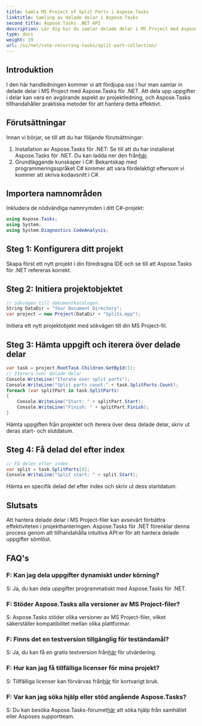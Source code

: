 ```yaml
---
title: Samla MS Project of Split Parts i Aspose.Tasks
linktitle: Samling av delade delar i Aspose.Tasks
second_title: Aspose.Tasks .NET API
description: Lär dig hur du samlar delade delar i MS Project med Aspose.Tasks för .NET. Denna omfattande handledning guidar dig genom processen steg för steg.
type: docs
weight: 19
url: /sv/net/rate-recurring-tasks/split-part-collection/
---
```

## Introduktion
I den här handledningen kommer vi att fördjupa oss i hur man samlar in delade delar i MS Project med Aspose.Tasks för .NET. Att dela upp uppgifter i delar kan vara en avgörande aspekt av projektledning, och Aspose.Tasks tillhandahåller praktiska metoder för att hantera detta effektivt.
## Förutsättningar
Innan vi börjar, se till att du har följande förutsättningar:
1. Installation av Aspose.Tasks för .NET: Se till att du har installerat Aspose.Tasks för .NET. Du kan ladda ner den från[här](https://releases.aspose.com/tasks/net/).
2. Grundläggande kunskaper i C#: Bekantskap med programmeringsspråket C# kommer att vara fördelaktigt eftersom vi kommer att skriva kodavsnitt i C#.

## Importera namnområden
Inkludera de nödvändiga namnrymden i ditt C#-projekt:
```csharp
using Aspose.Tasks;
using System;
using System.Diagnostics.CodeAnalysis;

```

## Steg 1: Konfigurera ditt projekt
Skapa först ett nytt projekt i din föredragna IDE och se till att Aspose.Tasks för .NET refereras korrekt.
## Steg 2: Initiera projektobjektet
```csharp
// Sökvägen till dokumentkatalogen.
String DataDir = "Your Document Directory";
var project = new Project(DataDir + "Splits.mpp");
```
Initiera ett nytt projektobjekt med sökvägen till din MS Project-fil.
## Steg 3: Hämta uppgift och iterera över delade delar
```csharp
var task = project.RootTask.Children.GetById(1);
// Iterera över delade delar
Console.WriteLine("Iterate over split parts");
Console.WriteLine("Split parts count:" + task.SplitParts.Count);
foreach (var splitPart in task.SplitParts)
{
    Console.WriteLine("Start: " + splitPart.Start);
    Console.WriteLine("Finish: " + splitPart.Finish);
}
```
Hämta uppgiften från projektet och iterera över dess delade delar, skriv ut deras start- och slutdatum.
## Steg 4: Få delad del efter index
```csharp
// Få delen efter index
var split = task.SplitParts[0];
Console.WriteLine("Split start: " + split.Start);
```
Hämta en specifik delad del efter index och skriv ut dess startdatum.

## Slutsats
Att hantera delade delar i MS Project-filer kan avsevärt förbättra effektiviteten i projekthanteringen. Aspose.Tasks för .NET förenklar denna process genom att tillhandahålla intuitiva API:er för att hantera delade uppgifter sömlöst.
## FAQ's
### F: Kan jag dela uppgifter dynamiskt under körning?
S: Ja, du kan dela uppgifter programmatiskt med Aspose.Tasks för .NET.
### F: Stöder Aspose.Tasks alla versioner av MS Project-filer?
S: Aspose.Tasks stöder olika versioner av MS Project-filer, vilket säkerställer kompatibilitet mellan olika plattformar.
### F: Finns det en testversion tillgänglig för teständamål?
 S: Ja, du kan få en gratis testversion från[här](https://releases.aspose.com/) för utvärdering.
### F: Hur kan jag få tillfälliga licenser för mina projekt?
 S: Tillfälliga licenser kan förvärvas från[här](https://purchase.aspose.com/temporary-license/) för kortvarigt bruk.
### F: Var kan jag söka hjälp eller stöd angående Aspose.Tasks?
 S: Du kan besöka Aspose.Tasks-forumet[här](https://forum.aspose.com/c/tasks/15) att söka hjälp från samhället eller Asposes supportteam.